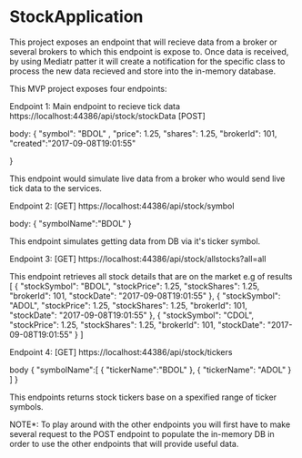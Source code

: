 # StockApplication

 This project exposes an endpoint that will recieve data from a broker or several brokers to which this endpoint is expose to.
 Once data is received, by using Mediatr patter it will create a notification for the specific class to process the new data recieved
 and store into the in-memory database.
 
 This MVP project exposes four endpoints:
 
 Endpoint 1:
 Main endpoint to recieve tick data
 https://localhost:44386/api/stock/stockData
 [POST]
 
 body:
 {
   "symbol": "BDOL" ,
   "price": 1.25,
   "shares": 1.25,
   "brokerId": 101,
   "created":"2017-09-08T19:01:55"

}

This endpoint would simulate live data from a broker who would send live tick data to the services.

Endpoint 2:
[GET]
https://localhost:44386/api/stock/symbol

body:
{
   "symbolName":"BDOL"
}

This endpoint simulates getting data from DB via it's ticker symbol.

Endpoint 3:
[GET]
https://localhost:44386/api/stock/allstocks?all=all

This endpoint retrieves all stock details that are on the market
e.g of results
[
    {
        "stockSymbol": "BDOL",
        "stockPrice": 1.25,
        "stockShares": 1.25,
        "brokerId": 101,
        "stockDate": "2017-09-08T19:01:55"
    },
    {
        "stockSymbol": "ADOL",
        "stockPrice": 1.25,
        "stockShares": 1.25,
        "brokerId": 101,
        "stockDate": "2017-09-08T19:01:55"
    },
    {
        "stockSymbol": "CDOL",
        "stockPrice": 1.25,
        "stockShares": 1.25,
        "brokerId": 101,
        "stockDate": "2017-09-08T19:01:55"
    }
]

Endpoint 4:
[GET]
https://localhost:44386/api/stock/tickers

body
{
    "symbolName":[
        {
            "tickerName":"BDOL"
        },
        {
            "tickerName": "ADOL"
        }
    ]
}

This endpoints returns stock tickers base on a spexified range of ticker symbols.

NOTE*: To play around with the other endpoints you will first have to make several request to the POST endpoint to populate the in-memory DB in order to use the 
other endpoints that will provide useful data.


